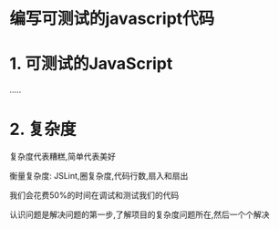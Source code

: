 # 编写可测试的javascript代码

# 1. 可测试的JavaScript

.....

# 2. 复杂度

复杂度代表糟糕,简单代表美好

衡量复杂度: JSLint,圈复杂度,代码行数,扇入和扇出

我们会花费50%的时间在调试和测试我们的代码

认识问题是解决问题的第一步,了解项目的复杂度问题所在,然后一个个解决





